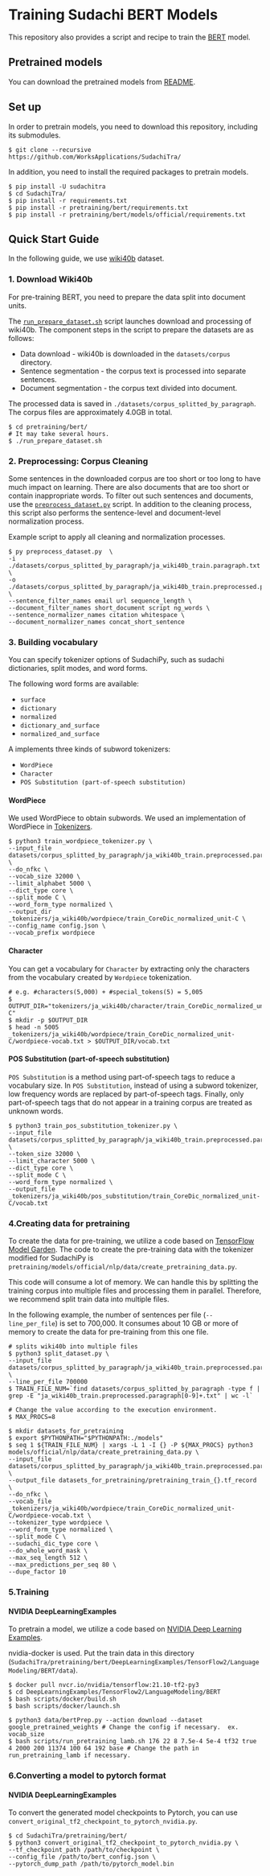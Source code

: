 # Training Sudachi BERT Models

This repository also provides a script and recipe to train the [BERT](https://arxiv.org/abs/1810.04805) model.  

## Pretrained models

You can download the pretrained models from [README](../../README.md).

## Set up

In order to pretrain models, you need to download this repository, including its submodules.

```shell script
$ git clone --recursive https://github.com/WorksApplications/SudachiTra/
```

In addition, you need to install the required packages to pretrain models.

```shell script
$ pip install -U sudachitra
$ cd SudachiTra/
$ pip install -r requirements.txt
$ pip install -r pretraining/bert/requirements.txt
$ pip install -r pretraining/bert/models/official/requirements.txt
```

## Quick Start Guide

In the following guide, we use [wiki40b](https://www.tensorflow.org/datasets/catalog/wiki40b) dataset.

### 1. Download Wiki40b

For pre-training BERT, you need to prepare the data split into document units.

The [`run_prepare_dataset.sh`](run_prepare_dataset.sh) script launches download and processing of wiki40b.
The component steps in the script to prepare the datasets are as follows:

* Data download - wiki40b is downloaded in the `datasets/corpus` directory.
* Sentence segmentation - the corpus text is processed into separate sentences.
* Document segmentation - the corpus text divided into document.

The processed data is saved in `./datasets/corpus_splitted_by_paragraph`.
The corpus files are approximately 4.0GB in total.

```shell script
$ cd pretraining/bert/
# It may take several hours.
$ ./run_prepare_dataset.sh
```

### 2. Preprocessing: Corpus Cleaning

Some sentences in the downloaded corpus are too short or too long to have much impact on learning.
There are also documents that are too short or contain inappropriate words.
To filter out such sentences and documents, use the [`preprocess_dataset.py`](preprocess_dataset.py) script.
In addition to the cleaning process, this script also performs the sentence-level and document-level normalization process.

Example script to apply all cleaning and normalization processes.

```shell
$ py preprocess_dataset.py  \
-i ./datasets/corpus_splitted_by_paragraph/ja_wiki40b_train.paragraph.txt \
-o ./datasets/corpus_splitted_by_paragraph/ja_wiki40b_train.preprocessed.paragraph.txt \
--sentence_filter_names email url sequence_length \
--document_filter_names short_document script ng_words \
--sentence_normalizer_names citation whitespace \
--document_normalizer_names concat_short_sentence
```


### 3. Building vocabulary

You can specify tokenizer options of SudachiPy, such as sudachi dictionaries, split modes, and word forms.

The following word forms are available:

* `surface`
* `dictionary`
* `normalized`
* `dictionary_and_surface`
* `normalized_and_surface`

A implements three kinds of subword tokenizers:

* `WordPiece`
* `Character`
* `POS Substitution (part-of-speech substitution)`

#### WordPiece

We used WordPiece to obtain subwords.
We used an implementation of WordPiece in [Tokenizers](https://github.com/huggingface/tokenizers).

```shell script
$ python3 train_wordpiece_tokenizer.py \
--input_file datasets/corpus_splitted_by_paragraph/ja_wiki40b_train.preprocessed.paragraph.txt \
--do_nfkc \
--vocab_size 32000 \
--limit_alphabet 5000 \
--dict_type core \
--split_mode C \
--word_form_type normalized \
--output_dir _tokenizers/ja_wiki40b/wordpiece/train_CoreDic_normalized_unit-C \
--config_name config.json \
--vocab_prefix wordpiece
```

#### Character

You can get a vocabulary for `Character` by extracting only the characters from the vocabulary created by `Wordpiece` tokenization.

```shell script
# e.g. #characters(5,000) + #special_tokens(5) = 5,005
$ OUTPUT_DIR="tokenizers/ja_wiki40b/character/train_CoreDic_normalized_unit-C"
$ mkdir -p $OUTPUT_DIR
$ head -n 5005 _tokenizers/ja_wiki40b/wordpiece/train_CoreDic_normalized_unit-C/wordpiece-vocab.txt > $OUTPUT_DIR/vocab.txt
```

#### POS Substitution (part-of-speech substitution)

`POS Substitution` is a method using part-of-speech tags to reduce a vocabulary size.
In `POS Substitution`, instead of using a subword tokenizer, low frequency words are replaced by part-of-speech tags.
Finally, only part-of-speech tags that do not appear in a training corpus are treated as unknown words.


```shell script
$ python3 train_pos_substitution_tokenizer.py \
--input_file datasets/corpus_splitted_by_paragraph/ja_wiki40b_train.preprocessed.paragraph.txt \
--token_size 32000 \
--limit_character 5000 \
--dict_type core \
--split_mode C \
--word_form_type normalized \
--output_file _tokenizers/ja_wiki40b/pos_substitution/train_CoreDic_normalized_unit-C/vocab.txt 
```

### 4.Creating data for pretraining

To create the data for pre-training, we utilize a code based on [TensorFlow Model Garden](https://github.com/tensorflow/models).
The code to create the pre-training data with the tokenizer modified for SudachiPy is `pretraining/models/official/nlp/data/create_pretraining_data.py`.

This code will consume a lot of memory.
We can handle this by splitting the training corpus into multiple files and processing them in parallel.
Therefore, we recommend split train data into multiple files.

In the following example, the number of sentences per file (`--line_per_file`) is set to 700,000.
It consumes about 10 GB or more of memory to create the data for pre-training from this one file.


```shell script
# splits wiki40b into multiple files
$ python3 split_dataset.py \
--input_file datasets/corpus_splitted_by_paragraph/ja_wiki40b_train.preprocessed.paragraph.txt \
--line_per_file 700000
$ TRAIN_FILE_NUM=`find datasets/corpus_splitted_by_paragraph -type f | grep -E "ja_wiki40b_train.preprocessed.paragraph[0-9]+.txt" | wc -l`
```

```shell script
# Change the value according to the execution environment.
$ MAX_PROCS=8

$ mkdir datasets_for_pretraining
$ export $PYTHONPATH="$PYTHONPATH:./models"
$ seq 1 ${TRAIN_FILE_NUM} | xargs -L 1 -I {} -P ${MAX_PROCS} python3 models/official/nlp/data/create_pretraining_data.py \
--input_file datasets/corpus_splitted_by_paragraph/ja_wiki40b_train.preprocessed.paragraph{}.txt \
--output_file datasets_for_pretraining/pretraining_train_{}.tf_record \
--do_nfkc \
--vocab_file _tokenizers/ja_wiki40b/wordpiece/train_CoreDic_normalized_unit-C/wordpiece-vocab.txt \
--tokenizer_type wordpiece \
--word_form_type normalized \
--split_mode C \
--sudachi_dic_type core \
--do_whole_word_mask \
--max_seq_length 512 \
--max_predictions_per_seq 80 \
--dupe_factor 10
```

### 5.Training

#### NVIDIA DeepLearningExamples

To pretrain a model, we utilize a code based on [NVIDIA Deep Learning Examples](https://github.com/NVIDIA/DeepLearningExamples).

nvidia-docker is used.
Put the train data in this directory (`SudachiTra/pretraining/bert/DeepLearningExamples/TensorFlow2/LanguageModeling/BERT/data`).

```shell script
$ docker pull nvcr.io/nvidia/tensorflow:21.10-tf2-py3
$ cd DeepLearningExamples/TensorFlow2/LanguageModeling/BERT
$ bash scripts/docker/build.sh
$ bash scripts/docker/launch.sh

$ python3 data/bertPrep.py --action download --dataset google_pretrained_weights # Change the config if necessary.  ex. vocab_size
$ bash scripts/run_pretraining_lamb.sh 176 22 8 7.5e-4 5e-4 tf32 true 4 2000 200 11374 100 64 192 base # Change the path in run_pretraining_lamb if necessary.
```

### 6.Converting a model to pytorch format

#### NVIDIA DeepLearningExamples

To convert the generated model checkpoints to Pytorch, you can use `convert_original_tf2_checkpoint_to_pytorch_nvidia.py`.

```shell script
$ cd SudachiTra/pretraining/bert/
$ python3 convert_original_tf2_checkpoint_to_pytorch_nvidia.py \
--tf_checkpoint_path /path/to/checkpoint \
--config_file /path/to/bert_config.json \
--pytorch_dump_path /path/to/pytorch_model.bin
```